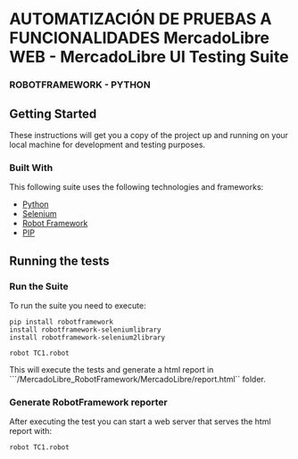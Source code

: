 # AUTOMATIZACIÓN DE PRUEBAS A FUNCIONALIDADES MercadoLibre WEB  - MercadoLibre UI Testing Suite
### ROBOTFRAMEWORK - PYTHON

## Getting Started

These instructions will get you a copy of the project up and running on your local machine for development and testing purposes.

### Built With

This following suite uses the following technologies and frameworks:
* [Python](https://www.python.org/downloads/)
* [Selenium](https://robotframework.org/SeleniumLibrary/)
* [Robot Framework](https://robotframework.org)
* [PIP](https://www.groovypost.com/howto/install-pip-on-a-mac/)

## Running the tests

### Run the Suite

To run the suite you need to execute: 
```
pip install robotframework   
install robotframework-seleniumlibrary
install robotframework-selenium2library         

robot TC1.robot

```

This will execute the tests and generate a html report in ```/MercadoLibre_RobotFramework/MercadoLibre/report.html`` folder.

### Generate RobotFramework reporter

After executing the test you can start a web server that serves the html report with:

```
robot TC1.robot
```
